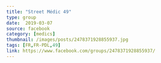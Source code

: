 ```yaml
---
title: "Street Médic 49"
type: group
date:  2019-03-07
source: facebook
category: [medics]
thumbnail: /images/posts/2478371928855937.jpg
tags: [FR,FR-PDL,49]
link: https://www.facebook.com/groups/2478371928855937/
---
```

